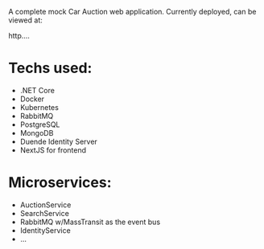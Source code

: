 A complete mock Car Auction web application.
Currently deployed, can be viewed at:

http....

# Techs used:
- .NET Core
- Docker
- Kubernetes
- RabbitMQ
- PostgreSQL
- MongoDB
- Duende Identity Server
- NextJS for frontend

# Microservices:

- AuctionService
- SearchService
- RabbitMQ w/MassTransit as the event bus
- IdentityService
- ...
